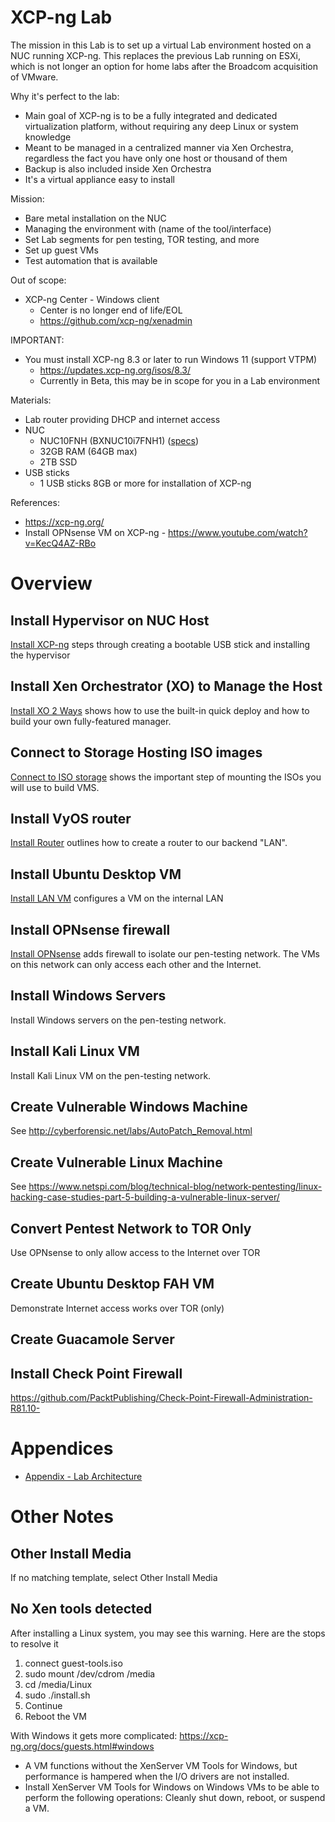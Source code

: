 # XCP-ng Lab
The mission in this Lab is to set up a virtual Lab environment hosted on a NUC running XCP-ng. This replaces the previous Lab running on ESXi, which is not longer an option for home labs after the Broadcom acquisition of VMware.

Why it's perfect to the lab:
- Main goal of XCP-ng is to be a fully integrated and dedicated virtualization platform, without requiring any deep Linux or system knowledge
- Meant to be managed in a centralized manner via Xen Orchestra, regardless the fact you have only one host or thousand of them
- Backup is also included inside Xen Orchestra
- It's a virtual appliance easy to install

Mission:
- Bare metal installation on the NUC
- Managing the environment with (name of the tool/interface)
- Set Lab segments for pen testing, TOR testing, and more
- Set up guest VMs
- Test automation that is available

Out of scope:
- XCP-ng Center - Windows client
  - Center is no longer end of life/EOL
  - https://github.com/xcp-ng/xenadmin

IMPORTANT:
- You must install XCP-ng 8.3 or later to run Windows 11 (support VTPM)
  - https://updates.xcp-ng.org/isos/8.3/
  - Currently in Beta, this may be in scope for you in a Lab environment

Materials:
- Lab router  providing DHCP and internet access
- NUC
  - NUC10FNH (BXNUC10i7FNH1) ([specs](https://www.intel.com/content/dam/support/us/en/documents/intel-nuc/NUC10i357FN_TechProdSpec.pdf))
  - 32GB RAM (64GB max)
  - 2TB SSD
- USB sticks
  - 1 USB sticks 8GB or more for installation of XCP-ng
 
References:
- https://xcp-ng.org/
- Install OPNsense VM on XCP-ng - https://www.youtube.com/watch?v=KecQ4AZ-RBo

# Overview
## Install Hypervisor on NUC Host
[Install XCP-ng](1_Install.md) steps through creating a bootable USB stick and installing the hypervisor

## Install Xen Orchestrator (XO) to Manage the Host
[Install XO 2 Ways](2_Install_XO.md) shows how to use the built-in quick deploy and how to build your own fully-featured manager.

## Connect to Storage Hosting ISO images
[Connect to ISO storage](3_ISO_Storage.md) shows the important step of mounting the ISOs you will use to build VMS.

## Install VyOS router
[Install Router](4_Router.md) outlines how to create a router to our backend "LAN".

## Install Ubuntu Desktop VM
[Install LAN VM](5_LAN_VM.md) configures a VM on the internal LAN

## Install OPNsense firewall
[Install OPNsense](6_OPNsense_VM.md) adds firewall to isolate our pen-testing network. The VMs on this network can only access each other and the Internet.

## Install Windows Servers
Install Windows servers on the pen-testing network.

## Install Kali Linux VM
Install Kali Linux VM on the pen-testing network.

## Create Vulnerable Windows Machine
See http://cyberforensic.net/labs/AutoPatch_Removal.html

## Create Vulnerable Linux Machine
See https://www.netspi.com/blog/technical-blog/network-pentesting/linux-hacking-case-studies-part-5-building-a-vulnerable-linux-server/
## Convert Pentest Network to TOR Only
Use OPNsense to only allow access to the Internet over TOR

## Create Ubuntu Desktop FAH VM
Demonstrate Internet access works over TOR (only)

## Create Guacamole Server

## Install Check Point Firewall
https://github.com/PacktPublishing/Check-Point-Firewall-Administration-R81.10-

# Appendices
- [Appendix - Lab Architecture](Appendix-Architecture.md)

# Other Notes
## Other Install Media
If no matching template, select Other Install Media

## No Xen tools detected
After installing a Linux system, you may see this warning. Here are the stops to resolve it
1. connect guest-tools.iso
2. sudo mount /dev/cdrom  /media
3. cd /media/Linux
4. sudo ./install.sh
5. Continue
6. Reboot the VM

With Windows it gets more complicated: https://xcp-ng.org/docs/guests.html#windows
- A VM functions without the XenServer VM Tools for Windows, but performance is hampered when the I/O drivers are not installed.
- Install XenServer VM Tools for Windows on Windows VMs to be able to perform the following operations: Cleanly shut down, reboot, or suspend a VM.
